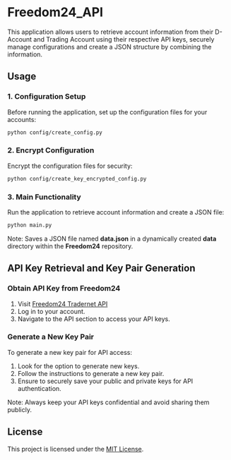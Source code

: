 # Freedom24_API

This application allows users to retrieve account information from their D-Account and Trading Account using their respective API keys, securely manage configurations and create a JSON structure by combining the information. 

## Usage
### 1. Configuration Setup
Before running the application, set up the configuration files for your accounts:
```bash
python config/create_config.py
```

### 2. Encrypt Configuration
Encrypt the configuration files for security:
```bash
python config/create_key_encrypted_config.py
```

### 3. Main Functionality
Run the application to retrieve account information and create a JSON file:
```bash
python main.py
```

Note: Saves a JSON file named **data.json** in a dynamically created **data** directory within the **Freedom24** repository.

## API Key Retrieval and Key Pair Generation
### Obtain API Key from Freedom24
1. Visit [Freedom24 Tradernet API](https://freedom24.com/tradernet-api/auth-api)
2. Log in to your account.
3. Navigate to the API section to access your API keys.

### Generate a New Key Pair
To generate a new key pair for API access:
1. Look for the option to generate new keys.
2. Follow the instructions to generate a new key pair.
3. Ensure to securely save your public and private keys for API authentication.

Note: Always keep your API keys confidential and avoid sharing them publicly.

## License
This project is licensed under the [MIT License](./LICENSE).
